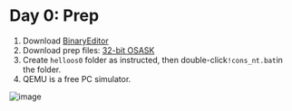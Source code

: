 # Day 0: Prep

1. Download [BinaryEditor](https://www.vcraft.jp/soft/bz.html)
2. Download prep files: [32-bit OSASK](http://hrb.osask.jp/)
3. Create ``helloos0`` folder as instructed, then double-click``!cons_nt.bat``in the folder.
4. QEMU is a free PC simulator.

![image](https://github.com/tianyuan09/self-made-OS/assets/67927023/ca586fd7-87d7-4c96-914c-da76f8d84e6a)
